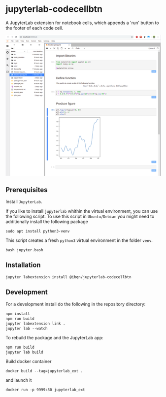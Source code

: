 # jupyterlab-codecellbtn

A JupyterLab extension for notebook cells, which appends a 'run' button to the footer of each code cell.

![screenshot](screenshot.png)

## Prerequisites
Install `JupyterLab`.

If you like to install `jupyterlab` whithin the virtual environment, you can use the following script. To use this script in `Ubuntu/Debian` you might need to additionally install the following package
```shell
sudo apt install python3-venv
```
This script creates a fresh `python3` virtual environment in the folder `venv`.
```shell
bash jupyter.bash
```

## Installation
```shell
jupyter labextension install @ibqn/jupyterlab-codecellbtn
```

## Development
For a development install do the following in the repository directory:
```shell
npm install
npm run build
jupyter labextension link .
jupyter lab --watch
```
To rebuild the package and the JupyterLab app:
```shell
npm run build
jupyter lab build
```

Build docker container
```shell
docker build --tag=jupyterlab_ext .
```
and launch it
```shell
docker run -p 9999:80 jupyterlab_ext
```
